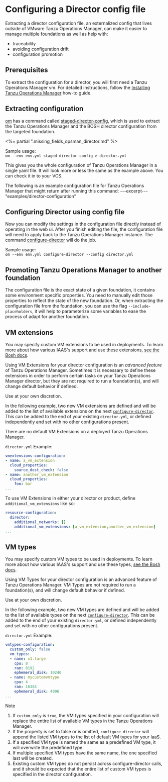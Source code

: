 # Configuring a Director config file

Extracting a director configuration file, an externalized config that lives outside of VMware Tanzu Operations Manager, can make it easier to manage multiple foundations as well as help with:

- traceability
- avoiding configuration drift
- configuration promotion


## Prerequisites

To extract the configuration for a director, you will first need a Tanzu Operations Manager vm.
For detailed instructions, follow the [Installing Tanzu Operations Manager](./installing-opsman.md) how-to guide.

## Extracting configuration

[om](https://github.com/pivotal-cf/om) has a command called [staged-director-config](../tasks.md#staged-director-config), which is used to extract
the Tanzu Operations Manager and the BOSH director configuration from the targeted foundation.

<%= partial ".missing_fields_opsman_director.md" %>

Sample usage:  
`om --env env.yml staged-director-config > director.yml`  

This gives you the whole configuration of Tanzu Operations Manager in a single yaml file.
It will look more or less the same as the example above. You can check it
in to your VCS.

The following is an example configuration file for Tanzu Operations Manager that might return
after running this command:
---excerpt--- "examples/director-configuration"

## Configuring Director using config file

Now you can modify the settings in the configuration file directly instead of
operating in the web ui. After you finish editing the file, the configuration
file will need to apply back to the Tanzu Operations Manager instance. The command
[configure-director](../tasks.md#configure-director) will do the job.

Sample usage:  
`om --env env.yml configure-director --config director.yml`  


## Promoting Tanzu Operations Manager to another foundation

The configuration file is the exact state of a given foundation, it contains
some environment specific properties. You need to manually edit those
properties to reflect the state of the new foundation. Or, when extracting
the configuration file from the foundation, you can use the flag
`--include-placeholders`, it will help to parameterize some variables to
ease the process of adapt for another foundation.

## VM extensions

You may specify custom VM extensions to be used in deployments.
To learn more about how various IAAS's support and use these extensions,
[see the Bosh docs](https://bosh.io/docs/cloud-config/#vm-extensions).

Using VM Extensions for your director configuration
is an _advanced feature_ of Tanzu Operations Manager.
Sometimes it is necessary to define these extensions
in order to perform certain tasks on your Tanzu Operations Manager director,
but they are not required to run a foundation(s),
and will change default behavior if defined.

Use at your own discretion.

In the following example, two new VM extensions are defined
and will be added to the list of available extensions on the next [`configure-director`](../tasks.md#configure-director).
This can be added to the end of your existing `director.yml`,
or defined independently and set with no other configurations present.

There are no default VM Extensions on a deployed Tanzu Operations Manager.

`director.yml` Example:
```yaml
vmextensions-configuration:
- name: a_vm_extension
  cloud_properties:
    source_dest_check: false
- name: another_vm_extension
  cloud_properties:
    foo: bar
...
```

To use VM Extensions in either your director or product,
define `additional_vm_extensions` like so:
```yaml
resource-configuration:
  director:
    additional_networks: []
    additional_vm_extensions: [a_vm_extension,another_vm_extension]
...
```

## VM types

You may specify custom VM types to be used in deployments.
To learn more about how various IAAS's support and use these types,
[see the Bosh docs](https://bosh.io/docs/cloud-config/#vm-types).

Using VM Types for your director configuration
is an advanced feature of Tanzu Operations Manager.
VM Types are not required to run a foundation(s),
and will change default behavior if defined.

Use at your own discretion.

In the following example, two new VM types are defined
and will be added to the list of available types on the next [`configure-director`](../tasks.md#configure-director).
This can be added to the end of your existing `director.yml`,
or defined independently and set with no other configurations present.

`director.yml` Example:
```yaml
vmtypes-configuration:
  custom_only: false
  vm_types:
  - name: x1.large
    cpu: 8
    ram: 8192
    ephemeral_disk: 10240
  - name: mycustomvmtype
    cpu: 4
    ram: 16384
    ephemeral_disk: 4096
...
```

<p class="note">
<span class="note__title">Note</span>
<ol>
  <li>If <code>custom_only</code> is <code>true</code>,
  the VM types specified in your configuration will replace the entire list of available VM types in the Tanzu Operations Manager.</li>
  <li>If the property is set to false or is omitted,
  <code>configure_director</code> will append the listed VM types to the list of default VM types for your IaaS.</li>
  <li>If a specified VM type is named the same as a predefined VM type, it will overwrite the predefined type.</li>
  <li>If multiple specified VM types have the same name, the one specified last will be created.</li>
  <li>Existing custom VM types do not persist across configure-director calls,
  and it should be expected that the entire list of custom VM types is specified in the director configuration.</li>
</ol>
</p>

[//]: # ({% with path="../" %})
[//]: # (    {% include ".internal_link_url.md" %})
[//]: # ({% endwith %})
[//]: # ({% include ".external_link_url.md" %})
